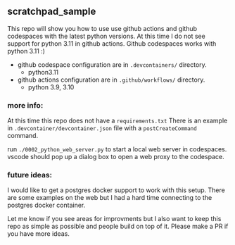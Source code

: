 ## scratchpad_sample

This repo will show you how to use use github actions and github codespaces with the latest python versions.  At this time I do not see support for python 3.11 in github actions. Github codespaces works with python 3.11 :)
  
  * github codespace configuration are in `.devcontainers/` directory.
     * python3.11 
  * github actions configuration are in `.github/workflows/` directory.
     * python 3.9, 3.10

### more info:

At this time this repo does not have a `requirements.txt`  There is an example in `.devcontainer/devcontainer.json` file with a `postCreateCommand` command.

run `./0002_python_web_server.py` to start a local web server in codespaces.  vscode should pop up a dialog box to open a web proxy to the codespace.  

### future ideas:
I would like to get a postgres docker support to work with this setup.  There are some examples on the web but I had a hard time connecting to the postgres docker container.  

Let me know if you see areas for improvments but I also want to keep this repo as simple as possible and people build on top of it. Please make a PR if you have more ideas.

